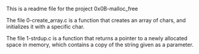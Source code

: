 This is a readme file for the project 0x0B-malloc_free

The file 0-create_array.c is a function that creates an array of chars, and initializes it with a specific char.

The file 1-strdup.c is a function that returns a pointer to a newly allocated space in memory, which contains a copy of the string given as a parameter.


